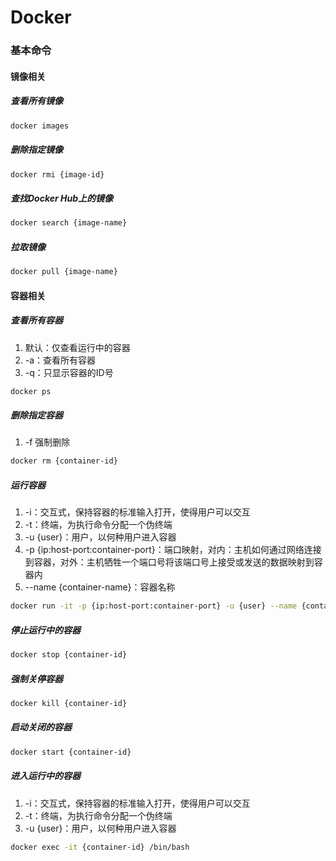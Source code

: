 # Docker

### 基本命令

#### 镜像相关

##### 查看所有镜像

```bash
docker images
```

##### 删除指定镜像

```bash
docker rmi {image-id}
```

##### 查找Docker Hub上的镜像

```bash
docker search {image-name}
```

##### 拉取镜像

```bash
docker pull {image-name}
```



#### 容器相关

##### 查看所有容器

1. 默认：仅查看运行中的容器
2. -a：查看所有容器
3. -q：只显示容器的ID号

```bash
docker ps
```

##### 删除指定容器

1. -f 强制删除

```bash
docker rm {container-id}
```

##### 运行容器

1. -i：交互式，保持容器的标准输入打开，使得用户可以交互
2. -t：终端，为执行命令分配一个伪终端
3. -u {user}：用户，以何种用户进入容器
4. -p {ip:host-port:container-port}：端口映射，对内：主机如何通过网络连接到容器，对外：主机牺牲一个端口号将该端口号上接受或发送的数据映射到容器内
5. --name {container-name}：容器名称

```bash
docker run -it -p {ip:host-port:container-port} -u {user} --name {container-name} {image-id} /bin/bash
```

##### 停止运行中的容器

```bash
docker stop {container-id}
```

##### 强制关停容器

```bash
docker kill {container-id}
```

##### 启动关闭的容器

```bash
docker start {container-id}
```

##### 进入运行中的容器

1. -i：交互式，保持容器的标准输入打开，使得用户可以交互
2. -t：终端，为执行命令分配一个伪终端
3. -u {user}：用户，以何种用户进入容器

```bash
docker exec -it {container-id} /bin/bash
```

